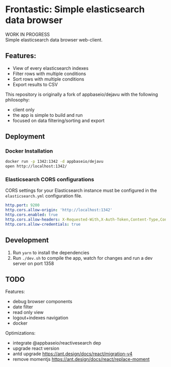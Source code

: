 # Frontastic: Simple elasticsearch data browser
WORK IN PROGRESS <br>
Simple elasticsearch data browser web-client.
## Features:
- View of every elasticsearch indexes
- Filter rows with multiple conditions
- Sort rows with multiple conditions
- Export results to CSV

This repository is originally a fork of appbaseio/dejavu with the following philosophy:
- client only
- the app is simple to build and run
- focused on data filtering/sorting and export


## Deployment
### Docker Installation
```sh
docker run -p 1342:1342 -d appbaseio/dejavu
open http://localhost:1342/
```
### Elasticsearch CORS configurations
CORS settings for your Elasticsearch instance must be configured in the `elasticsearch.yml` configuration file.
```yaml
http.port: 9200
http.cors.allow-origin: 'http://localhost:1342'
http.cors.enabled: true
http.cors.allow-headers: X-Requested-With,X-Auth-Token,Content-Type,Content-Length,Authorization
http.cors.allow-credentials: true
```

## Development
1. Run `yarn` to install the dependencies
2. Run `./dev.sh` to compile the app, watch for changes and run a dev server on port 1358


## TODO
Features:
- debug browser components
- date filter
- read only view
- logout+indexes navigation
- docker

Optimizations:
- integrate @appbaseio/reactivesearch dep
- upgrade react version
- antd upgrade https://ant.design/docs/react/migration-v4
- remove momentjs https://ant.design/docs/react/replace-moment